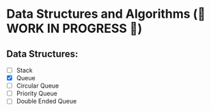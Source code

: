 # Data Structures and Algorithms (🚧 WORK IN PROGRESS 🚧)
## Data Structures: 
- [ ] Stack
- [x] Queue
- [ ] Circular Queue
- [ ] Priority Queue
- [ ] Double Ended Queue
